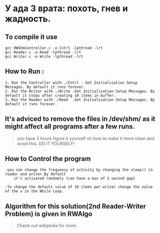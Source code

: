 # У ада 3 врата: похоть, гнев и жадность.
## To compile it use
    gcc RWShmController.c -o Cntrl -lpthread -lrt
    gcc Reader.c -o Read -lpthread -lrt
    gcc Writer.c -o Write -lpthread -lrt
## How to Run :
    1. Run the Controller with ./Cntrl . Get Initialisation Setup Messages. By default it runs forever.
    2. Run the Writer with ./Write .Get Initialisation Setup Messages. By default it stops after creating 10 items in buffer.
    3. Run the Reader with ./Read  .Get Initialisation Setup Messages. By default it runs forever.

## It's adviced to remove the files in /dev/shm/ as it might affect all programs after a few runs.
> you have 3 hours figure it yourself on how to make it more clean and aviod this. DO IT YOURSELF!
## How to Control the program
    -you can change the frequency of activity by changing the sleep() in reader and writer.By default
        it's activated randomly (can have a max of 3 second gap)

    -To change the default value of 10 items per writer change the value of the x in the While Loop.

## Algorithm for this solution(2nd Reader-Writer Problem) is given in RWAlgo
> Check out wikipedia for more.
